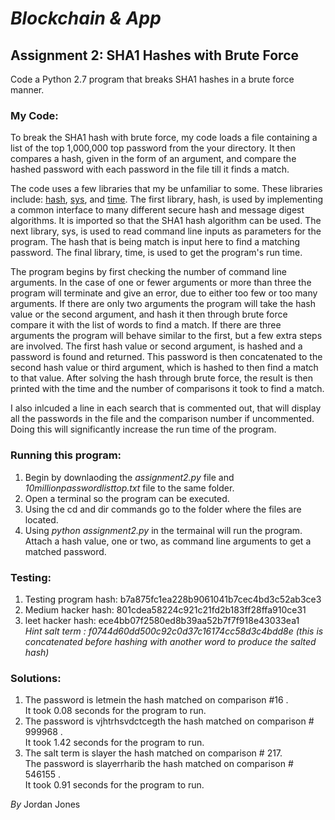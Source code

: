 # *Blockchain & App*

## Assignment 2: SHA1 Hashes with Brute Force
Code a Python 2.7 program that breaks SHA1 hashes in a brute force manner.

### My Code:
To break the SHA1 hash with brute force, my code loads a file containing a list of the top 1,000,000 top password from the your directory. It then compares a hash, given in the form of an argument, and compare the hashed password with each password in the file till it finds a match.

The code uses a few libraries that my be unfamiliar to some. These libraries include: [hash](https://docs.python.org/2/library/hashlib.html), [sys](https://docs.python.org/2/library/sys.html), and [time](https://docs.python.org/2/library/time.html). The first library, hash, is used by implementing a common interface to many different secure hash and message digest algorithms. It is imported so that the SHA1 hash algorithm can be used. The next library, sys, is used to read command line inputs as parameters for the program. The hash that is being match is input here to find a matching password. The final library, time, is used to get the program's run time.

The program begins by first checking the number of command line arguments. In the case of one or fewer arguments or more than three the program will terminate and give an error, due to either too few or too many arguments. If there are only two arguments the program will take the hash value or the second argument, and hash it then through brute force compare it with the list of words to find a match. If there are three arguments the program will behave similar to the first, but a few extra steps are involved. The first hash value or second argument, is hashed and a password is found and returned. This password is then concatenated to the second hash value or third argument, which is hashed to then find a match to that value. After solving the hash through brute force, the result is then printed with the time and the number of comparisons it took to find a match.

I also inlcuded a line in each search that is commented out, that will display all the passwords in the file and the comparison number if uncommented. Doing this will significantly increase the run time of the program.

### Running this program:
1. Begin by downlaoding the *assignment2.py* file and *10millionpasswordlisttop.txt* file to the same folder.
2. Open a terminal so the program can be executed. 
3. Using the cd and dir commands go to the folder where the files are located. 
4. Using *python assignment2.py* in the termainal will run the program. Attach a hash value, one or two, as command line arguments to get a matched password.

### Testing:
1. Testing program hash: b7a875fc1ea228b9061041b7cec4bd3c52ab3ce3
2. Medium hacker hash: 801cdea58224c921c21fd2b183ff28ffa910ce31
3. leet hacker hash: ece4bb07f2580ed8b39aa52b7f7f918e43033ea1\
   *Hint salt term : f0744d60dd500c92c0d37c16174cc58d3c4bdd8e (this is concatenated before hashing with another word to produce the salted hash)*

### Solutions: 
1. The password is letmein the hash matched on comparison #16 .\
   It took 0.08 seconds for the program to run.
2. The password is vjhtrhsvdctcegth the hash matched on comparison # 999968 . \
   It took 1.42 seconds for the program to run.
3. The salt term is slayer the hash matched on comparison # 217.\
   The password is slayerrharib the hash matched on comparison # 546155 .\
   It took 0.91 seconds for the program to run.
   
   
*By* Jordan Jones
